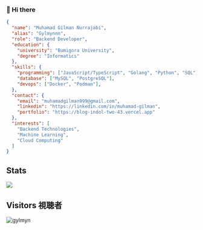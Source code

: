 ### 👋 Hi there

```json
{
  "name": "Muhamad Gilman Nurrajabi",
  "alias": "Gylmynnn",
  "role": "Backend Developer",
  "education": {
    "university": "Bumigora University",
    "degree": "Informatics"
  },
  "skills": {
    "programming": ["JavaScript/TypeScript", "Golang", "Python", "SQL"],
    "database": ["MySQL", "PostgreSQL"],
    "devops": ["Docker", "Podman"],
  },
  "contact": {
    "email": "muhamadgilman999@gmail.com",
    "linkedin": "https://linkedin.com/in/muhamad-gilman",
    "portfolio": "https://blog-indol-two-43.vercel.app"
  },
  "interests": [
    "Backend Technologies",
    "Machine Learning",
    "Cloud Computing"
  ]
}
```

## Stats
<p align="start"><a href="https://github.com/gylmynnn"><img src="https://github-readme-stats.vercel.app/api/top-langs/?username=gylmynnn&theme=radical&layout=compact"></a></p>   
</div>

## Visitors 視聴者
<p align="start"><img src="https://count.getloli.com/get/@gylmynnn?theme=rule34" alt="gylmyn"/></p>
